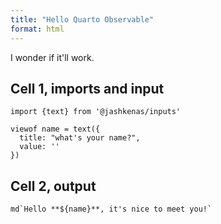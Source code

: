 ```yaml
---
title: "Hello Quarto Observable"
format: html
---
```


I wonder if it'll work.

## Cell 1, imports and input

```{ojs}
import {text} from '@jashkenas/inputs'

viewof name = text({
  title: "what's your name?",
  value: ''
})
```

## Cell 2, output

```{ojs}
md`Hello **${name}**, it's nice to meet you!`
```
